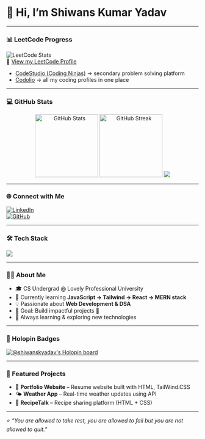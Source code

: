 # 👋 Hi, I’m Shiwans Kumar Yadav  

---

### 📊 LeetCode Progress  
![LeetCode Stats](https://leetcard.jacoblin.cool/_yadav_sk_?theme=dark&font=Nunito&ext=contest)  
🔗 [View my LeetCode Profile](https://leetcode.com/u/_yadav_sk_/)  
- [CodeStudio (Coding Ninjas)](https://www.naukri.com/code360/profile/cb1ea61a-987e-47ef-886e-bf52a2a637a1) → secondary problem solving platform  
- [Codolio](https://codolio.com/profile/Shiwans_1771) → all my coding profiles in one place  

---

### 💻 GitHub Stats  
<p align="center">
  <img src="https://github-readme-stats.vercel.app/api?username=shiwans-k-yadav&show_icons=true&theme=tokyonight" alt="GitHub Stats" height="165"/>
  <img src="https://streak-stats.demolab.com?user=shiwans-k-yadav&theme=tokyonight" alt="GitHub Streak" height="165"/>
  <img src="https://github-readme-stats.vercel.app/api/top-langs/?username=shiwans-k-yadav&layout=compact&theme=tokyonight" />
</p>



---

### 🌐 Connect with Me  
[![LinkedIn](https://img.shields.io/badge/LinkedIn-0077B5?style=for-the-badge&logo=linkedin&logoColor=white)](https://www.linkedin.com/in/shiwans-kumar-yadav-a00689324/)  
[![GitHub](https://img.shields.io/badge/GitHub-100000?style=for-the-badge&logo=github&logoColor=white)](https://github.com/shiwans-k-yadav)  

---

### 🛠 Tech Stack  
<p align="left">
  <img src="https://skillicons.dev/icons?i=html,css,js,tailwind,react,python,c,cpp,git,github,vscode" />
</p>

---

### 👨‍💻 About Me  
- 🎓 CS Undergrad @ Lovely Professional University  
- 🌱 Currently learning **JavaScript → Tailwind → React → MERN stack**  
- 💡 Passionate about **Web Development & DSA**  
- 🎯 Goal: Build impactful projects 🚀  
- 📖 Always learning & exploring new technologies  

---

### 🏅 Holopin Badges
[![@shiwanskyadav's Holopin board](https://holopin.io/api/user/board?user=shiwanskyadav)](https://holopin.io/@shiwanskyadav)

---
### 📌 Featured Projects  
- 🛒 **Portfolio Website** – Resume website built with HTML, TailWind.CSS  
- 🌤 **Weather App** – Real-time weather updates using API  
- 🥗 **RecipeTalk** – Recipe sharing platform (HTML + CSS)  

---

⭐️ *“You are allowed to take rest, you are allowed to fail but you are not allowed to quit.”*
